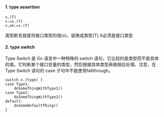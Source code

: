 #### 1. type assertion
```
x.(T) 
v:=x.(T) 
v,ok:=x.(T)
```
类型断言就是将接口类型的值(x)，装换成类型(T).X必须是接口类型
#### 2. type switch
Type Switch 是 Go 语言中一种特殊的 switch 语句，它比较的是类型而不是具体的值。它判断某个接口变量的类型，然后根据具体类型再做相应处理。注意，在 Type Switch 语句的 case 子句中不能使用fallthrough。
```
switch x.(type) {
case Type1:
    doSomeThingWithType1()
case Type2:
    doSomeThingWithType2()
default:
    doSomeDefaultThing()
}
```
